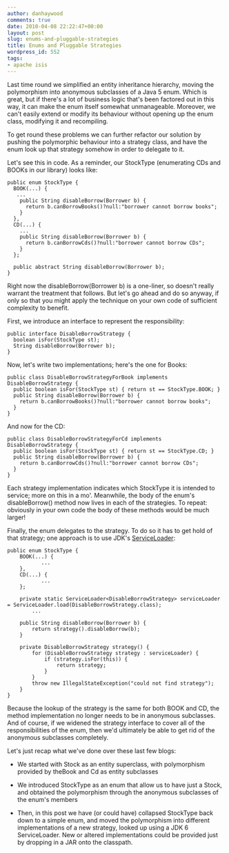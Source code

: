 ```yaml
---
author: danhaywood
comments: true
date: 2010-04-08 22:22:47+00:00
layout: post
slug: enums-and-pluggable-strategies
title: Enums and Pluggable Strategies
wordpress_id: 552
tags:
- apache isis
---
```


Last time round we simplified an entity inheritance hierarchy, moving the polymorphism into anonymous subclasses of a Java 5 enum.  Which is great, but if there's a lot of business logic that's been factored out in this way, it can make the enum itself somewhat unmanageable.  Moreover, we can't easily extend or modify its behaviour without opening up the enum class, modifying it and recompiling.

To get round these problems we can further refactor our solution by pushing the polymorphic behaviour into a strategy class, and have the enum look up that strategy somehow in order to delegate to it.
<!-- more -->
Let's see this in code.  As a reminder, our StockType (enumerating CDs and BOOKs in our library) looks like:


    
    public enum StockType {
      BOOK(...) {
       ...
        public String disableBorrow(Borrower b) {
          return b.canBorrowBooks()?null:"borrower cannot borrow books";
        }
      },
      CD(...) {
        ...
        public String disableBorrow(Borrower b) {
          return b.canBorrowCds()?null:"borrower cannot borrow CDs";
        }
      };
    
      public abstract String disableBorrow(Borrower b);
    }
    



Right now the disableBorrow(Borrower b) is a one-liner, so doesn't really warrant the treatment that follows.  But let's go ahead and do so anyway, if only so that you might apply the technique on your own code of sufficient complexity to benefit.

First, we introduce an interface to represent the responsibility:


    
    public interface DisableBorrowStrategy {
      boolean isFor(StockType st);
      String disableBorrow(Borrower b);
    }
    



Now, let's write two implementations; here's the one for Books:

    
    public class DisableBorrowStrategyForBook implements DisableBorrowStrategy {
      public boolean isFor(StockType st) { return st == StockType.BOOK; }
      public String disableBorrow(Borrower b) {
        return b.canBorrowBooks()?null:"borrower cannot borrow books";
      }
    }
    


And now for the CD:

    
    public class DisableBorrowStrategyForCd implements DisableBorrowStrategy {
      public boolean isFor(StockType st) { return st == StockType.CD; }
      public String disableBorrow(Borrower b) {
        return b.canBorrowCds()?null:"borrower cannot borrow CDs";
      }
    }
    


Each strategy implementation indicates which StockType it is intended to service; more on this in a mo'.  Meanwhile, the body of the enum's disableBorrow() method now lives in each of the strategies.  To repeat: obviously in your own code the body of these methods would be much larger!

Finally, the enum delegates to the strategy.  To do so it has to get hold of that strategy; one approach is to use JDK's [ServiceLoader](http://java.sun.com/javase/6/docs/api/java/util/ServiceLoader.html):


    
    public enum StockType {
    	BOOK(...) {
               ...
    	},
    	CD(...) {
               ...
    	};
    
    	private static ServiceLoader<DisableBorrowStrategy> serviceLoader = ServiceLoader.load(DisableBorrowStrategy.class);
            ...
    
    	public String disableBorrow(Borrower b) {
    		return strategy().disableBorrow(b);
    	}
    
    	private DisableBorrowStrategy strategy() {
    		for (DisableBorrowStrategy strategy : serviceLoader) {
    			if (strategy.isFor(this)) {
    				return strategy;
    			}
    		}
    		throw new IllegalStateException("could not find strategy");
    	}
    }
    


Because the lookup of the strategy is the same for both BOOK and CD, the method implementation no longer needs to be in anonymous subclasses.  And of course, if we widened the strategy interface to cover all of the responsibilities of the enum, then we'd ultimately be able to get rid of the anonymous subclasses completely.

Let's just recap what we've done over these last few blogs:




  * We started with Stock as an entity superclass, with polymorphism provided by theBook and Cd as entity subclasses


  * We introduced StockType as an enum that allow us to have just a Stock, and obtained the polymorphism through the anonymous subclasses of the enum's members


  * Then, in this post we have (or could have) collapsed StockType back down to a simple enum, and moved the polymorphism into different implementations of a new strategy, looked up using a JDK 6 ServiceLoader.  New or altered implementations could be provided just by dropping in a JAR onto the classpath.

